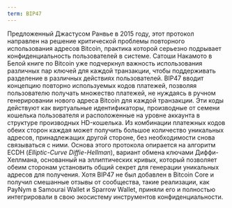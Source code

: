 ```yaml
---
term: BIP47
---
```


Предложенный Джастусом Ранвье в 2015 году, этот протокол направлен на решение критической проблемы повторного использования адресов Bitcoin, практика которой серьезно подрывает конфиденциальность пользователей в системе. Сатоши Накамото в Белой книге по Bitcoin уже подчеркнул важность использования различных пар ключей для каждой транзакции, чтобы поддерживать разделение в различных действиях пользователей. BIP47 вводит концепцию повторно используемых кодов платежей, позволяя пользователю получать множество платежей, не нуждаясь в ручном генерировании нового адреса Bitcoin для каждой транзакции. Эти коды действуют как виртуальные идентификаторы, производные от семени кошелька пользователя и расположенные на уровне аккаунта в структуре производных HD-кошелька. Из комбинации платежных кодов обеих сторон каждая может получить большое количество уникальных адресов, принадлежащих другой стороне, без необходимости снова связываться с ними. Основа этого протокола опирается на алгоритм ECDH (*Elliptic-Curve Diffie-Hellman*), вариант обмена ключами Диффи-Хеллмана, основанный на эллиптических кривых, который позволяет обеим сторонам установить общий секрет для генерации уникальных адресов для получения. Хотя BIP47 не был добавлен в Bitcoin Core и получил смешанные отзывы от сообщества, такие реализации, как PayNym в Samourai Wallet и Sparrow Wallet, приняли его и полностью интегрировали в свою экосистему инструментов конфиденциальности.